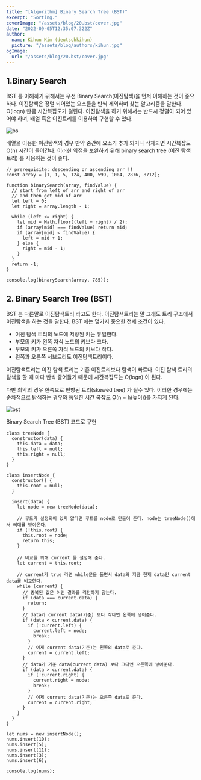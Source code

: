 ```yaml
---
title: "[Algorithm] Binary Search Tree (BST)"
excerpt: "Sorting."
coverImage: "/assets/blog/20.bst/cover.jpg"
date: "2022-09-05T12:35:07.322Z"
author:
  name: Kihun Kim (deutschkihun)
  picture: "/assets/blog/authors/kihun.jpg"
ogImage:
  url: "/assets/blog/20.bst/cover.jpg"
---
```


## 1.Binary Search

BST 를 이해하기 위해서는 우선 Binary Search(이진탐색)을 먼저 이해하는 것이 중요하다. 이진탐색은 정렬 되어있는 요소들을 반씩 제외하며 찾는 알고리즘을 말한다. O(logn) 만큼 시간복잡도가 걸린다.
이진탐색을 하기 위해서는 반드시 정렬이 되어 있어야 하며, 배열 혹은 이진트리를 이용하여 구현할 수 있다.

![bs](/assets/blog/20.bst/bs.png)

배열을 이용한 이진탐색의 경우 만약 중간에 요소가 추가 되거나 삭제되면 시간복잡도 O(n) 시간이 들어간다. 이러한 약점을 보완하기 위해 binary search tree (이진 탐색 트리) 를 사용하는 것이 좋다.

```tsx
// prerequisite: descending or ascending arr !!
const array = [1, 1, 5, 124, 400, 599, 1004, 2876, 8712];

function binarySearch(array, findValue) {
  // start from left of arr and right of arr
  // and then get mid of arr
  let left = 0;
  let right = array.length - 1;

  while (left <= right) {
    let mid = Math.floor((left + right) / 2);
    if (array[mid] === findValue) return mid;
    if (array[mid] < findValue) {
      left = mid + 1;
    } else {
      right = mid - 1;
    }
  }
  return -1;
}

console.log(binarySearch(array, 785));
```

## 2. Binary Search Tree (BST)

BST 는 다른말로 이진탐색트리 라고도 한다. 이진탐색트리는 말 그래도 트리 구조에서 이진탐색을 하는 것을 말한다. BST 에는 몇가지 중요한 전제 조건이 있다.

- 이진 탐색 트리의 노드에 저장된 키는 유일한다.
- 부모의 키가 왼쪽 자식 노드의 키보다 크다.
- 부모의 키가 오른쪽 자식 노드의 키보다 작다.
- 왼쪽과 오른쪽 서브트리도 이진탐색트리이다.

이진탐색트리는 이진 탐색 트리는 기존 이진트리보다 탐색이 빠르다. 이진 탐색 트리의 탐색을 할 때 마다 반씩 줄어들기 때문에 시간복잡도는 O(logn) 이 된다.

다만 최악의 경우 한쪽으로 편향된 트리(skewed tree) 가 될수 있다. 이러한 경우에는 순차적으로 탐색하는 경우와 동일한 시간 복잡도 O(n = h(높이))를 가지게 된다.

![bst](/assets/blog/20.bst/bst.png)

Binary Search Tree (BST) 코드로 구현

```tsx
class treeNode {
  constructor(data) {
    this.data = data;
    this.left = null;
    this.right = null;
  }
}

class insertNode {
  constructor() {
    this.root = null;
  }

  insert(data) {
    let node = new treeNode(data);

    // 루드가 설정되어 있지 않다면 루트를 node로 만들어 준다. node는 treeNode()에서 뼈대를 받아온다.
    if (!this.root) {
      this.root = node;
      return this;
    }

    // 비교를 위해 current 를 설정해 준다.
    let current = this.root;

    // current가 true 라면 while문을 돌면서 data와 지금 현재 data인 current data를 비교한다.
    while (current) {
      // 중복된 값은 어떤 결과를 리턴하지 않는다.
      if (data === current.data) {
        return;
      }
      // data가 current data(기준) 보다 작다면 왼쪽에 넣어준다.
      if (data < current.data) {
        if (!current.left) {
          current.left = node;
          break;
        }
        // 이제 current data(기준)는 왼쪽의 data로 준다.
        current = current.left;
      }
      // data가 기준 data(current data) 보다 크다면 오른쪽에 넣어준다.
      if (data > current.data) {
        if (!current.right) {
          current.right = node;
          break;
        }
        // 이제 current data(기준)는 오른쪽 data로 준다.
        current = current.right;
      }
    }
  }
}

let nums = new insertNode();
nums.insert(10);
nums.insert(5);
nums.insert(11);
nums.insert(3);
nums.insert(6);

console.log(nums);
```
